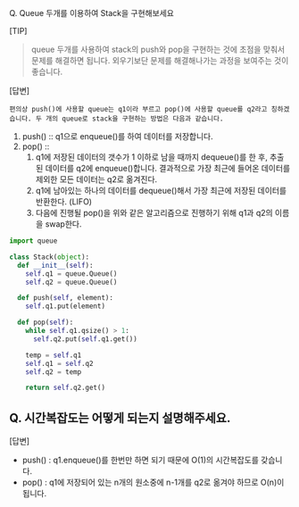 Q. Queue 두개를 이용하여 Stack을 구현해보세요

[TIP]

> queue 두개를 사용하여 stack의 push와 pop을 구현하는 것에 초점을 맞춰서 문제를 해결하면 됩니다. 외우기보단 문제를 해결해나가는 과정을 보여주는 것이 좋습니다.

[답변]

```
편의상 push()에 사용할 queue는 q1이라 부르고 pop()에 사용할 queue를 q2라고 칭하겠습니다. 두 개의 queue로 stack을 구현하는 방법은 다음과 같습니다.
```

1. push() :: q1으로 enqueue()를 하여 데이터를 저장합니다.
2. pop() ::
   1. q1에 저장된 데이터의 갯수가 1 이하로 남을 때까지 dequeue()를 한 후, 추출된 데이터를 q2에 enqueue()합니다. 결과적으로 가장 최근에 들어온 데이터를 제외한 모든 데이터는 q2로 옮겨진다.
   2. q1에 남아있는 하나의 데이터를 dequeue()해서 가장 최근에 저장된 데이터를 반환한다. (LIFO)
   3. 다음에 진행될 pop()을 위와 같은 알고리즘으로 진행하기 위해 q1과 q2의 이름을 swap한다.

```python
import queue

class Stack(object):
  def __init__(self):
    self.q1 = queue.Queue()
    self.q2 = queue.Queue()

  def push(self, element):
    self.q1.put(element)

  def pop(self):
    while self.q1.qsize() > 1:
      self.q2.put(self.q1.get())

    temp = self.q1
    self.q1 = self.q2
    self.q2 = temp

    return self.q2.get()
```

## Q. 시간복잡도는 어떻게 되는지 설명해주세요.

[답변]

- push() : q1.enqueue()를 한번만 하면 되기 때문에 O(1)의 시간복잡도를 갖습니다.
- pop() : q1에 저장되어 있는 n개의 원소중에 n-1개를 q2로 옮겨야 하므로 O(n)이 됩니다.
